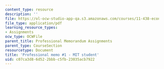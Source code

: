 ```yaml
---
content_type: resource
description: ''
file: https://ol-ocw-studio-app-qa.s3.amazonaws.com/courses/11-438-economic-development-planning-spring-2020/c07ca3d86d522bbbc5fb23035acb7922_MIT11_438s20_memo1_anon.pdf
file_type: application/pdf
learning_resource_types:
- Assignments
ocw_type: OCWFile
parent_title: Professional Memorandum Assignments
parent_type: CourseSection
resourcetype: Document
title: 'Professional memo #1 - MIT student'
uid: c07ca3d8-6d52-2bbb-c5fb-23035acb7922
---
```

